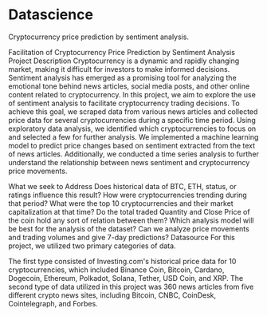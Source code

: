 # Datascience
Cryptocurrency price prediction by sentiment analysis.

Facilitation of Cryptocurrency Price Prediction by Sentiment Analysis
Project Description
Cryptocurrency is a dynamic and rapidly changing market, making it difficult for investors to make informed decisions. Sentiment analysis has emerged as a promising tool for analyzing the emotional tone behind news articles, social media posts, and other online content related to cryptocurrency. In this project, we aim to explore the use of sentiment analysis to facilitate cryptocurrency trading decisions. To achieve this goal, we scraped data from various news articles and collected price data for several cryptocurrencies during a specific time period. Using exploratory data analysis, we identified which cryptocurrencies to focus on and selected a few for further analysis. We implemented a machine learning model to predict price changes based on sentiment extracted from the text of news articles. Additionally, we conducted a time series analysis to further understand the relationship between news sentiment and cryptocurrency price movements.

What we seek to Address
Does historical data of BTC, ETH, status, or ratings influence this result?
How were cryptocurrencies trending during that period?
What were the top 10 cryptocurrencies and their market capitalization at that time?
Do the total traded Quantity and Close Price of the coin hold any sort of relation between them?
Which analysis model will be best for the analysis of the dataset?
Can we analyze price movements and trading volumes and give 7-day predictions?
Datasource
For this project, we utilized two primary categories of data.

The first type consisted of Investing.com's historical price data for 10 cryptocurrencies, which included Binance Coin, Bitcoin, Cardano, Dogecoin, Ethereum, Polkadot, Solana, Tether, USD Coin, and XRP.
The second type of data utilized in this project was 360 news articles from five different crypto news sites, including Bitcoin, CNBC, CoinDesk, Cointelegraph, and Forbes.
